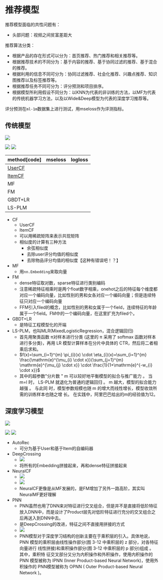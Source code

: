 # 推荐模型

推荐模型面临的共性问题有：
* 头部问题：视频之间贫富差距大


推荐算法分类：
* 根据产品的存在形式可以分为：首页推荐、热门推荐和相关推荐等。
* 根据推荐技术的不同分为：基于内容的推荐、基于协同过滤的推荐、基于混合的推荐。
* 根据利用的信息不同可分为：协同过滤推荐、社会化推荐、兴趣点推荐、知识图推荐以及标签推荐等。
* 根据推荐任务不同可分为：评分预测和项目排序。
* 根据模型所利用假设不同分为：以KNN为代表的非训练的方法，以MF为代表的传统机器学习方法，以及以Wide&Deep模型为代表的深度学习推荐等。

<!-- 代码部分来自：[fun-rec](https://github.com/datawhalechina/fun-rec) -->

评分预测在`ml-1m`数据集上进行测试，用mseloss作为评测指标。

## 传统模型

![](images/tradition_models.png)

![](images/models_summary1.png)
![](images/models_summary2.png)

| method[code] | mseloss | logloss |
| - | - | - |
| [UserCF](codes/UserCF.py)|  | |
| [ItemCF](codes/ItemCF.py)|  | |
| MF | | |
| FM | | |
| GBDT+LR | |
| LS-PLM | | |

* CF
    * UserCF
    * ItemCF
    * 可以用稀疏矩阵来表示共现矩阵
    * 相似度的计算有三种方法
        * 余弦相似度
        * 去除user评分均值的相似度
        * 去除物品评分均值的相似度【这种有错误吧！？】
* MF
    * 用`nn.Embedding`来取向量
* FM
    * dense特征取对数，sparse特征进行类别编码
    * 注意稀疏特征相乘时是两个float数字相乘，onehot之后的特征每个维度都对应一个编码向量，比如性别的男和女各对应一个编码向量；但是连续特征只对应一个编码向量
    * FFM引入filed的概念，比如性别的男和女属于一个field，连续特征的年龄属于一个field。FM中的一个编码向量，在这里扩充为filed个。
* GBDT+LR
    * 是特征工程模型化的开端
* LS-PLM，也叫MLR(MixedLogisticRegression，混合逻辑回归)
    * 首先用聚类函数 π对样本进行分类 (这里的 π 采用了 softmax 函数对样本进行多分类)，再用 LR 模型计算样本在分片中具体的 CTR，然后将二者相乘后求和。
    * $f(x)=\sum_{i=1}^{m} \pi_{i}(x) \cdot \eta_{i}(x)=\sum_{i=1}^{m} \frac{\mathrm{e}^{\mu_{i} \cdot x}}{\sum_{j=1}^{m} \mathrm{e}^{\mu_{j} \cdot x}} \cdot \frac{1}{1+\mathrm{e}^{-w_{i} \cdot x}}$
    * 其中的超参数"分片数 " m 可以较好地平衡模型的拟合与推广能力 。 当 m=l 时， LS-PLM 就退化为普通的逻辑回归 。 m 越大，模型的拟合能力越强 。 与此同 时，模型参数规模也随 m 的增大而线性增长，模型收敛所需的训练样本也随之增 长。 在实践中，阿里巴巴给出的m的经验值为12。



## 深度学习模型

![](images/deep_models.png)

![](images/models_summary3.png)
![](images/models_summary4.png)

* AutoRec
    * 可分为基于User和基于Item的自编码器
* DeepCrossing
    * ![](images/DeepCrossing.png)
    * 将所有的Embedding拼接起来，再和dense特征拼接起来
* NeuralCF
    * ![](images/NeuralCF1.png)
    * ![](images/NeuralCF2.png)
    * NeuralCF更像是从MF发展的，是FM增加了另外一路高阶，其实叫NeuralMF更好理解
* PNN
    * PNN虽然也用了DNN来对特征进行交叉组合，但是并不是直接将低阶特征放入DNN中，而是设计了Product层先对低阶特征进行充分的交叉组合之后再送入到DNN中去。
    * 是DeepCrossing的改进，特征之间不直接用拼接的方式
    * ![](images/PNN.png)
    * PNN模型对于深度学习结构的创新主要在于乘积层的引入。具体地说， PNN 模型的乘积层由线性操作部分(图 3-12 中乘积层的 z 部分，对各特征向量进行 线性拼接)和乘积操作部分(图 3-12 中乘积层的 p 部分)组成 。 其中，乘积特 征交叉部分又分为内积操作和外积操作，使用内积操作的 PNN 模型被称为 IPNN (Inner Product-based Neural Network)，使用外积操作的 PNN模型被称为 OPNN ( Outer Product-based Neural Network )。